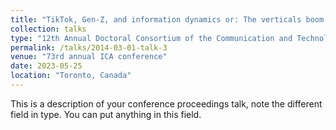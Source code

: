 ```yaml
---
title: "TikTok, Gen-Z, and information dynamics or: The verticals boom."
collection: talks
type: "12th Annual Doctoral Consortium of the Communication and Technology Division"
permalink: /talks/2014-03-01-talk-3
venue: "73rd annual ICA conference"
date: 2023-05-25
location: "Toronto, Canada"
---
```


This is a description of your conference proceedings talk, note the different field in type. You can put anything in this field.
